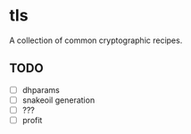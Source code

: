 # tls

A collection of common cryptographic recipes.

## TODO

* [ ] dhparams
* [ ] snakeoil generation
* [ ] ???
* [ ] profit
